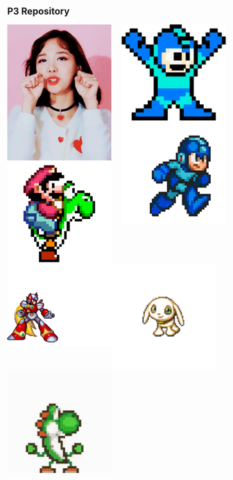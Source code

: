 
## P3 Repository


 <img src="source/tenor.gif" width="240" align="right"> 

 <img src="source/heh.gif" width="240" align="left"> 


 <img src="source/mega.gif" width="240" align="right"> 

  <img src="source/mario.gif" width="240" align="center"> 

  <img src="source/zero.gif" width="240" align="left"> 
  
  <img src="source/Salamon2.gif" width="240" align="center"> 
  
  <img src="source/yoshi2.gif" width="240" align = "left"> 
